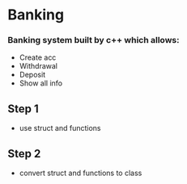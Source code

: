# Banking
### Banking system built by c++ which allows:
- Create acc
- Withdrawal
- Deposit
- Show all info

## Step 1
- use struct and functions

## Step 2
- convert struct and functions to class

